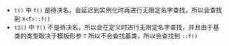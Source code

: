 - `t()` 中 `f()` 是待决名，会延迟到实例化时再进行无限定名字查找，所以会查找到 `X<T>::f()`
- `t2()` 中 `f()` 不是待决名，所以会在定义时进行无限定名字查找，并且由于基类的类型取决于模板形参 `T` 所以不会查找基类，所以会查找到 `::f()`
